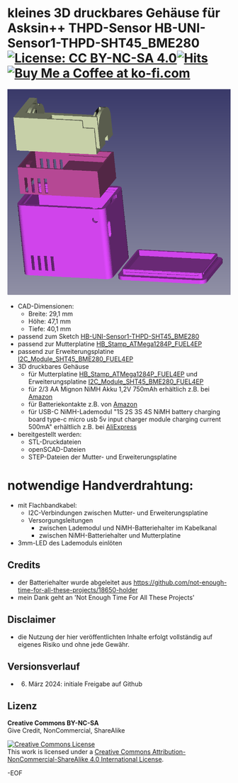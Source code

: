 # kleines 3D druckbares Gehäuse für Asksin++ THPD-Sensor HB-UNI-Sensor1-THPD-SHT45_BME280 [![License: CC BY-NC-SA 4.0](https://img.shields.io/badge/License-CC%20BY--NC--SA%204.0-lightgrey.svg)](https://creativecommons.org/licenses/by-nc-sa/4.0/)[![Hits](https://hits.seeyoufarm.com/api/count/incr/badge.svg?url=https%3A%2F%2Fgithub.com%2FFUEL4EP%2FHomeAutomation%2Ftree%2Fmaster%2FAsksinPP_developments%2FPCBs%2FHB_Stamp_ATMega1284P_FUEL4EP%2Fcase_HB-UNI-Sensor1-THPD-SHT45_BME280%2FREADME.md&count_bg=%2379C83D&title_bg=%23555555&icon=&icon_color=%23E7E7E7&title=hits&edge_flat=false)](https://hits.seeyoufarm.com) <a href='https://ko-fi.com/FUEL4EP' target='_blank'><img height='20' style='border:0px;height:20px;' src='https://cdn.ko-fi.com/cdn/kofi1.png?v=2' border='0' alt='Buy Me a Coffee at ko-fi.com' /></a>

![pic](PNGs/case_HB-UNI-Sensor1-THPD-SHT45_BME280.png)
- CAD-Dimensionen:
	* Breite: 29,1 mm
	* Höhe: 47,1 mm
	* Tiefe: 40,1 mm
- passend zum Sketch [HB-UNI-Sensor1-THPD-SHT45_BME280](https://github.com/FUEL4EP/HomeAutomation/tree/master/AsksinPP_developments/sketches/HB-UNI-Sensor1-THPD-SHT45_BME280)
- passend zur Mutterplatine [HB_Stamp_ATMega1284P_FUEL4EP](https://github.com/FUEL4EP/HomeAutomation/tree/master/AsksinPP_developments/PCBs/HB_Stamp_ATMega1284P_FUEL4EP)
- passend zur Erweiterungsplatine [I2C_Module_SHT45_BME280_FUEL4EP](https://github.com/FUEL4EP/HomeAutomation/tree/master/AsksinPP_developments/PCBs/I2C_Module_SHT45_BME280_FUEL4EP)
- 3D druckbares Gehäuse
	+ für Mutterplatine [HB_Stamp_ATMega1284P_FUEL4EP](https://github.com/FUEL4EP/HomeAutomation/tree/master/AsksinPP_developments/PCBs/HB_Stamp_ATMega1284P_FUEL4EP) und Erweiterungsplatine [I2C_Module_SHT45_BME280_FUEL4EP](https://github.com/FUEL4EP/HomeAutomation/tree/master/AsksinPP_developments/PCBs/I2C_Module_SHT45_BME280_FUEL4EP)
	+ für 2/3 AA Mignon NiMH Akku 1,2V 750mAh erhältlich z.B. bei [Amazon](https://www.amazon.de/Sparset-GP75AAH-Mignon-750mAh-wiederaufladbar-gr%C3%BCn/dp/B08HM5DL27)
	+ für Batteriekontakte z.B. von [Amazon](https://www.amazon.de/sourcing-map-Federplatte-Vernickelt-12mmx12mm/dp/B0B1HJHPZJ/ref=asc_df_B0B1HJHPZJ/)
	+ für USB-C NiMH-Lademodul "1S 2S 3S 4S NiMH battery charging board type-c micro usb 5v input charger module charging current 500mA" erhältlich z.B. bei [AliExpress](https://de.aliexpress.com/item/1005005777972846.html)
- bereitgestellt werden:
	+ STL-Druckdateien
	+ openSCAD-Dateien
	+ STEP-Dateien der Mutter- und Erweiterungsplatine

# notwendige Handverdrahtung:
-	mit Flachbandkabel:
	* I2C-Verbindungen zwischen  Mutter- und Erweiterungsplatine
	* Versorgungsleitungen
		* zwischen Lademodul und NiMH-Batteriehalter im Kabelkanal
		* zwischen NiMH-Batteriehalter und Mutterplatine
- 3mm-LED des Lademoduls einlöten

## Credits

- der Batteriehalter wurde abgeleitet aus https://github.com/not-enough-time-for-all-these-projects/18650-holder
- mein Dank geht an 'Not Enough Time For All These Projects'

## Disclaimer

-   die Nutzung der hier veröffentlichten Inhalte erfolgt vollständig auf eigenes Risiko und ohne jede Gewähr.

## Versionsverlauf

- 06. März 2024: initiale Freigabe auf Github

## Lizenz 

**Creative Commons BY-NC-SA**<br>
Give Credit, NonCommercial, ShareAlike

<a rel="license" href="http://creativecommons.org/licenses/by-nc-sa/4.0/"><img alt="Creative Commons License" style="border-width:0" src="https://i.creativecommons.org/l/by-nc-sa/4.0/88x31.png" /></a><br />This work is licensed under a <a rel="license" href="http://creativecommons.org/licenses/by-nc-sa/4.0/">Creative Commons Attribution-NonCommercial-ShareAlike 4.0 International License</a>.


-EOF
